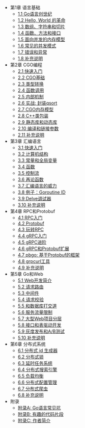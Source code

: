 - 第1章 语言基础
  - [1.1 Go语言创世纪](files/ch1-basic/ch1-01-genesis)
  - [1.2 Hello, World 的革命](files/ch1-basic/ch1-02-hello-revolution)
  - [1.3 数组、字符串和切片](files/ch1-basic/ch1-03-array-string-and-slice)
  - [1.4 函数、方法和接口](files/ch1-basic/ch1-04-func-method-interface)
  - [1.5 面向并发的内存模型](files/ch1-basic/ch1-05-mem)
  - [1.6 常见的并发模式](files/ch1-basic/ch1-06-goroutine)
  - [1.7 错误和异常](files/ch1-basic/ch1-07-error-and-panic)
  - [1.8 补充说明](files/ch1-basic/ch1-08-ext)
- 第2章 CGO编程
  - [2.1 快速入门](files/ch2-cgo/ch2-01-hello-cgo)
  - [2.2 CGO基础](files/ch2-cgo/ch2-02-basic)
  - [2.3 类型转换](files/ch2-cgo/ch2-03-cgo-types)
  - [2.4 函数调用](files/ch2-cgo/ch2-04-func)
  - [2.5 内部机制](files/ch2-cgo/ch2-05-internal)
  - [2.6 实战: 封装qsort](files/ch2-cgo/ch2-06-qsort)
  - [2.7 CGO内存模型](files/ch2-cgo/ch2-07-memory)
  - [2.8 C++类包装](files/ch2-cgo/ch2-08-class)
  - [2.9 静态库和动态库](files/ch2-cgo/ch2-09-static-shared-lib)
  - [2.10 编译和链接参数](files/ch2-cgo/ch2-10-link)
  - [2.11 补充说明](files/ch2-cgo/ch2-11-ext)
- 第3章 汇编语言
  - [3.1 快速入门](files/ch3-asm/ch3-01-basic)
  - [3.2 计算机结构](files/ch3-asm/ch3-02-arch)
  - [3.3 常量和全局变量](files/ch3-asm/ch3-03-const-and-var)
  - [3.4 函数](files/ch3-asm/ch3-04-func)
  - [3.5 控制流](files/ch3-asm/ch3-05-control-flow)
  - [3.6 再论函数](files/ch3-asm/ch3-06-func-again)
  - [3.7 汇编语言的威力](files/ch3-asm/ch3-07-hack-asm)
  - [3.8 例子：Goroutine ID](files/ch3-asm/ch3-08-goroutine-id)
  - [3.9 Delve调试器](files/ch3-asm/ch3-09-debug)
  - [3.10 补充说明](files/ch3-asm/ch3-10-ext)
- 第4章 RPC和Protobuf
  - [4.1 RPC入门](files/ch4-rpc/ch4-01-rpc-intro)
  - [4.2 Protobuf](files/ch4-rpc/ch4-02-pb-intro)
  - [4.3 玩转RPC](files/ch4-rpc/ch4-03-netrpc-hack)
  - [4.4 gRPC入门](files/ch4-rpc/ch4-04-grpc)
  - [4.5 gRPC进阶](files/ch4-rpc/ch4-05-grpc-hack)
  - [4.6 gRPC和Protobuf扩展](files/ch4-rpc/ch4-06-grpc-ext)
  - [4.7 pbgo: 基于Protobuf的框架](files/ch4-rpc/ch4-07-pbgo)
  - [4.8 grpcurl工具](files/ch4-rpc/ch4-08-grpcurl)
  - [4.9 补充说明](files/ch4-rpc/ch4-09-ext)
- 第5章 Go和Web
  - [5.1 Web开发简介](files/ch5-web/ch5-01-introduction)
  - [5.2 请求路由](files/ch5-web/ch5-02-router)
  - [5.3 中间件](files/ch5-web/ch5-03-middleware)
  - [5.4 请求校验](files/ch5-web/ch5-04-validator)
  - [5.5 和数据库打交道](files/ch5-web/ch5-05-database)
  - [5.6 服务流量限制](files/ch5-web/ch5-06-ratelimit)
  - [5.7 大型Web项目分层](files/ch5-web/ch5-07-layout-of-web-project)
  - [5.8 接口和表驱动开发](files/ch5-web/ch5-08-interface-and-web)
  - [5.9 灰度发布和A/B测试](files/ch5-web/ch5-09-gated-launch)
  - [5.10 补充说明](files/ch5-web/ch5-10-ext)
- 第6章 分布式系统
  - [6.1 分布式 id 生成器](files/ch6-cloud/ch6-01-dist-id)
  - [6.2 分布式锁](files/ch6-cloud/ch6-02-lock)
  - [6.3 延时任务系统](files/ch6-cloud/ch6-03-delay-job)
  - [6.4 分布式搜索引擎](files/ch6-cloud/ch6-04-search-engine)
  - [6.5 负载均衡](files/ch6-cloud/ch6-05-load-balance)
  - [6.6 分布式配置管理](files/ch6-cloud/ch6-06-config)
  - [6.7 分布式爬虫](files/ch6-cloud/ch6-07-crawler)
  - [6.8 补充说明](files/ch6-cloud/ch6-08-ext)
- 附录
  - [附录A: Go语言常见坑](files/appendix/appendix-a-trap)
  - [附录B: 有趣的代码片段](files/appendix/appendix-b-gems)
  - [附录C: 作者简介](files/appendix/appendix-c-author)
  